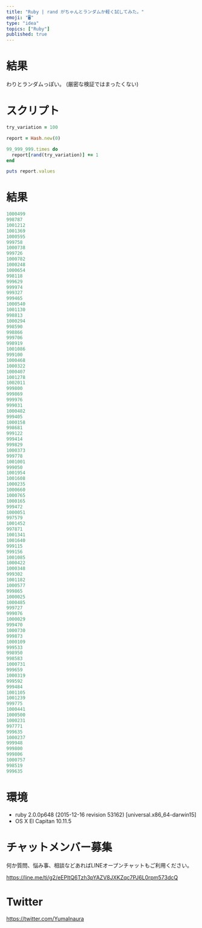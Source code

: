 ```yaml
---
title: "Ruby | rand がちゃんとランダムか軽く試してみた。"
emoji: "🖥"
type: "idea"
topics: ["Ruby"]
published: true
---
```


# 結果

わりとランダムっぽい。
(厳密な検証ではまったくない)

# スクリプト

```rb
try_variation = 100

report = Hash.new(0)

99_999_999.times do
  report[rand(try_variation)] += 1
end

puts report.values
```


# 結果

```rb
1000499
998787
1001212
1001369
1000595
999758
1000738
999726
1000782
1000248
1000654
998118
999629
999974
999327
999465
1000540
1001130
998813
1000294
998590
998866
999706
998919
1001086
999100
1000468
1000322
1000407
1001278
1002011
999800
999869
999976
999031
1000482
999405
1000158
998681
999122
999414
999829
1000373
999778
1001001
999050
1001954
1001608
1000235
1000660
1000765
1000165
999472
1000051
997579
1001452
997871
1001341
1001640
999115
999156
1001085
1000422
1000348
999302
1001182
1000577
999865
1000025
1000485
999727
999076
1000029
999470
1000730
999873
1000109
999533
998950
998583
1000731
999659
1000319
999592
999484
1001105
1001239
999775
1000441
1000500
1000231
997771
999635
1000237
999948
999800
999806
1000757
998519
999635
```

# 環境

- ruby 2.0.0p648 (2015-12-16 revision 53162) [universal.x86_64-darwin15]
- OS X El Capitan 10.11.5









<!-- Update From Qiita API -->

# チャットメンバー募集


何か質問、悩み事、相談などあればLINEオープンチャットもご利用ください。

https://line.me/ti/g2/eEPltQ6Tzh3pYAZV8JXKZqc7PJ6L0rpm573dcQ





# Twitter


https://twitter.com/YumaInaura


<!-- Update From Qiita API -->


